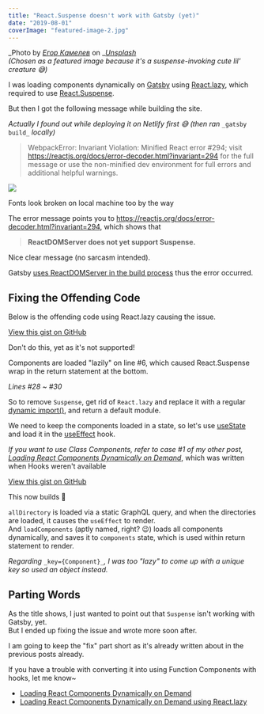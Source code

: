 ```yaml
---
title: "React.Suspense doesn't work with Gatsby (yet)"
date: "2019-08-01"
coverImage: "featured-image-2.jpg"
---
```


_Photo by _[_Егор Камелев_](https://unsplash.com/@ekamelev?utm_source=unsplash&utm_medium=referral&utm_content=creditCopyText)_ on _[_Unsplash_](https://unsplash.com/search/photos/spider?utm_source=unsplash&utm_medium=referral&utm_content=creditCopyText)  
_(Chosen as a featured image because it's a suspense-invoking cute lil' creature 😅)_

I was loading components dynamically on [Gatsby](https://www.gatsbyjs.org) using [React.lazy](https://reactjs.org/docs/code-splitting.html#reactlazy), which required to use [React.Suspense](https://reactjs.org/docs/code-splitting.html#suspense).

But then I got the following message while building the site.

_Actually I found out while deploying it on Netlify first 😅 (then ran_ `_gatsby build_` _locally)_

> WebpackError: Invariant Violation: Minified React error #294; visit https://reactjs.org/docs/error-decoder.html?invariant=294 for the full message or use the non-minified dev environment for full errors and additional helpful warnings.

![](https://i0.wp.com/www.slightedgecoder.com/wp-content/uploads/2019/07/build-error-1.jpg?fit=1024%2C396&ssl=1)

Fonts look broken on local machine too by the way

The error message points you to https://reactjs.org/docs/error-decoder.html?invariant=294, which shows that

> **ReactDOMServer does not yet support Suspense.**

Nice clear message (no sarcasm intended).

Gatsby [uses ReactDOMServer in the build process](https://github.com/gatsbyjs/gatsby/blob/57390e8da2d89c6abd0ad235c7389f39d072a36f/docs/blog/2018-11-07-gatsby-for-apps/index.md#gatsby-is-for-applications) thus the error occurred.

## Fixing the Offending Code

Below is the offending code using React.lazy causing the issue.

<script src="https://gist.github.com/dance2die/57aef9fb69e78008c8e693b9487a0998.js"></script>

<a href="https://gist.github.com/dance2die/57aef9fb69e78008c8e693b9487a0998">View this gist on GitHub</a>

Don't do this, yet as it's not supported!

Components are loaded "lazily" on line #6, which caused React.Suspense wrap in the return statement at the bottom.

_Lines #28 ~ #30_

So to remove `Suspense`, get rid of `React.lazy` and replace it with a regular [dynamic import()](https://v8.dev/features/dynamic-import), and return a default module.

We need to keep the components loaded in a state, so let's use [useState](https://reactjs.org/docs/hooks-reference.html#usestate) and load it in the [useEffect](https://reactjs.org/docs/hooks-reference.html#useeffect) hook.

_If you want to use Class Components, refer to case #1 of my other post,_ [_Loading React Components Dynamically on Demand_](https://www.slightedgecoder.com/2017/12/03/loading-react-components-dynamically-demand/#case1), which was written when Hooks weren't available

<script src="https://gist.github.com/dance2die/93bb446d110045552177025bf9f9412d.js"></script>

<a href="https://gist.github.com/dance2die/93bb446d110045552177025bf9f9412d">View this gist on GitHub</a>

This now builds 🙂

`allDirectory` is loaded via a static GraphQL query, and when the directories are loaded, it causes the `useEffect` to render.  
And `loadComponents` (aptly named, right? 😉) loads all components dynamically, and saves it to `components` state, which is used within return statement to render.

_Regarding_ `_key={Component}_`_, I was too "lazy" to come up with a unique key so used an object instead._

## Parting Words

As the title shows, I just wanted to point out that `Suspense` isn't working with Gatsby, yet.  
But I ended up fixing the issue and wrote more soon after.

I am going to keep the "fix" part short as it's already written about in the previous posts already.

If you have a trouble with converting it into using Function Components with hooks, let me know~

- [Loading React Components Dynamically on Demand](https://www.slightedgecoder.com/2017/12/03/loading-react-components-dynamically-demand/)
- [Loading React Components Dynamically on Demand using React.lazy](https://www.slightedgecoder.com/2018/10/28/loading-react-components-dynamically-on-demand-using-react-lazy/)
